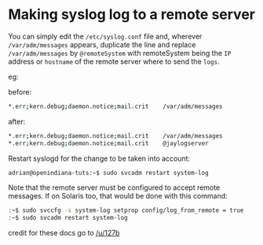 # Making syslog log to a remote server

You can simply edit the ``/etc/syslog.conf`` file and, wherever
``/var/adm/messages`` appears, duplicate the line and replace
``/var/adm/messages`` by ```@remoteSystem``` with remoteSystem being the
``IP`` address or ```hostname``` of the remote server where to send the
``logs``.

eg:

before:

```bash
*.err;kern.debug;daemon.notice;mail.crit    /var/adm/messages
```

after:

```bash
*.err;kern.debug;daemon.notice;mail.crit    /var/adm/messages
*.err;kern.debug;daemon.notice;mail.crit    @jaylogserver
```

Restart syslogd for the change to be taken into account:

```bash
adrian@openindiana-tuts:~$ sudo svcadm restart system-log
```

Note that the remote server must be configured to accept remote messages.
If on Solaris too, that would be done with this command:

```bash
:~$ sudo svccfg -s system-log setprop config/log_from_remote = true
:~$ sudo svcadm restart system-log
```

credit for these docs go to [/u/127b](https://www.reddit.com/user/127b)
